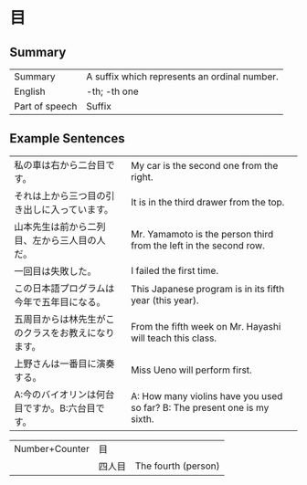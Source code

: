 # 目

## Summary

<table><tr>   <td>Summary</td>   <td>A suffix which represents an ordinal number.</td></tr><tr>   <td>English</td>   <td>-th; -th one</td></tr><tr>   <td>Part of speech</td>   <td>Suffix</td></tr></table>

## Example Sentences

<table><tr>   <td>私の車は右から二台目です。</td>   <td>My car is the second one from the right.</td></tr><tr>   <td>それは上から三つ目の引き出しに入っています。</td>   <td>It is in the third drawer from the top.</td></tr><tr>   <td>山本先生は前から二列目、左から三人目の人だ。</td>   <td>Mr. Yamamoto is the person third from the left in the second row.</td></tr><tr>   <td>一回目は失敗した。</td>   <td>I failed the first time.</td></tr><tr>   <td>この日本語プログラムは今年で五年目になる。</td>   <td>This Japanese program is in its fifth year (this year).</td></tr><tr>   <td>五周目からは林先生がこのクラスをお教えになります。</td>   <td>From the fifth week on Mr. Hayashi will teach this class.</td></tr><tr>   <td>上野さんは一番目に演奏する。</td>   <td>Miss Ueno will perform first.</td></tr><tr>   <td>A:今のバイオリンは何台目ですか。B:六台目です。</td>   <td>A: How many violins have you used so far?    B: The present one is my sixth.</td></tr></table>

<table class="table"><tbody><tr class="tr head"><td class="td"><span class="bold">Number+Counter</span></td><td class="td"><span class="concept">目</span></td><td class="td"></td></tr><tr class="tr"><td class="td"></td><td class="td"><span>四人</span><span class="concept">目</span></td><td class="td"><span>The fourth (person)</span> </td></tr></tbody></table>

